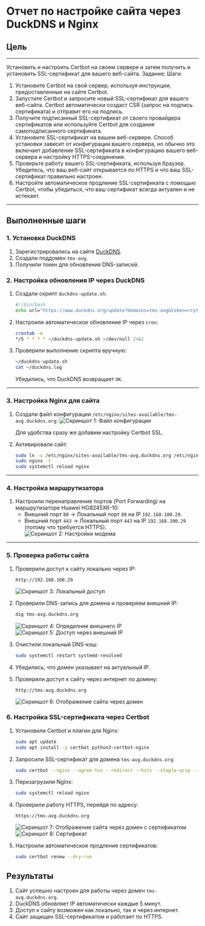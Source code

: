 # Отчет по настройке сайта через DuckDNS и Nginx

## Цель
---
Установить и настроить Certbot на своем сервере и затем получить
и установить SSL-сертификат для вашего веб-сайта.
Задание:
Шаги:
1. Установите Certbot на свой сервер, используя инструкции,
предоставленные на сайте Certbot.
2. Запустите Certbot и запросите новый SSL-сертификат для вашего
веб-сайта. Certbot автоматически создаст CSR (запрос на подпись
сертификата) и отправит его на подпись.
3. Получите подписанный SSL-сертификат от своего провайдера
сертификатов или используйте Certbot для создания самоподписанного
сертификата.
4. Установите SSL-сертификат на вашем веб-сервере. Способ установки
зависит от конфигурации вашего сервера, но обычно это включает
добавление SSL-сертификата в конфигурацию вашего веб-сервера и
настройку HTTPS-соединения.
5. Проверьте работу вашего SSL-сертификата, используя браузер.
Убедитесь, что ваш веб-сайт открывается по HTTPS и что ваш
SSL-сертификат правильно настроен.
6. Настройте автоматическое продление SSL-сертификата с помощью
Certbot, чтобы убедиться, что ваш сертификат всегда актуален и не истекает.
---

## Выполненные шаги

### 1. Установка DuckDNS
1. Зарегистрировались на сайте [DuckDNS](https://www.duckdns.org).
2. Создали поддомен `tms-avg`.
3. Получили токен для обновления DNS-записей.

### 2. Настройка обновления IP через DuckDNS
1. Создали скрипт `duckdns-update.sh`:
    ```bash
    #!/bin/bash
    echo url="https://www.duckdns.org/update?domains=tms-avg&token=<тут_должен_быть_токен_но_я_вам_его_не_покажу>&ip=" | curl -k -o ~/duckdns.log -K -
    ```
2. Настроили автоматическое обновление IP через `cron`:
    ```bash
    crontab -e
    */5 * * * * ~/duckdns-update.sh >/dev/null 2>&1
    ```
3. Проверили выполнение скрипта вручную:
    ```bash
    ~/duckdns-update.sh
    cat ~/duckdns.log
    ```
    Убедились, что DuckDNS возвращает `OK`.

---

### 3. Настройка Nginx для сайта
1. Создали файл конфигурации `/etc/nginx/sites-available/tms-avg.duckdns.org`:
    ![Скриншот 1: Файл конфигурации](images/1.png)

    Для удобства сразу же добавим настройку Certbot SSL.

2. Активировали сайт:
    ```bash
    sudo ln -s /etc/nginx/sites-available/tms-avg.duckdns.org /etc/nginx/sites-enabled/
    sudo nginx -t
    sudo systemctl reload nginx
    ```

---

### 4. Настройка маршрутизатора
1. Настроили перенаправление портов (Port Forwarding) на маршрутизаторе Huawei HG8245X6-10:
    - Внешний порт `80` -> Локальный порт `80` на IP `192.168.100.29`.
    - Внешний порт `443` -> Локальный порт `443` на IP `192.168.100.29` (потому что требуется HTTPS).
    ![Скриншот 2: Настройки модема](images/2.png)

---

### 5. Проверка работы сайта
1. Проверили доступ к сайту локально через IP:
    ```
    http://192.168.100.29
    ```
    ![Скриншот 3: Локальный доступ](images/3.png)


2. Проверили DNS-запись для домена и проверяем внешний IP:
    ```bash
    dig tms-avg.duckdns.org
    ```
    ![Скриншот 4: Определние внешнего IP](images/4.png)
    ![Скриншот 5: Доступ через внешний IP](images/5.png)


3. Очистили локальный DNS-кэш:
    ```bash
    sudo systemctl restart systemd-resolved
    ```
4. Убедились, что домен указывает на актуальный IP.
5. Проверили доступ к сайту через интернет по домену:
    ```
    http://tms-avg.duckdns.org
    ```
    ![Скриншот 6: Отображение сайта через домен](images/6.png)


### 6. Настройка SSL-сертификата через Certbot
1. Установили Certbot и плагин для Nginx:
    ```bash
    sudo apt update
    sudo apt install -y certbot python3-certbot-nginx
    ```
2. Запросили SSL-сертификат для домена `tms-avg.duckdns.org`:
    ```bash
    sudo certbot --nginx --agree-tos --redirect --hsts --staple-ocsp --email lexagorbenko@gmail.com -d tms-avg.duckdns.org
    ```
3. Перезагрузили Nginx:
    ```bash
    sudo systemctl reload nginx
    ```
4. Проверили работу HTTPS, перейдя по адресу:
    ```
    https://tms-avg.duckdns.org
    ```
    ![Скриншот 7: Отображение сайта через домен c сертификатом](images/7.png)
    ![Скриншот 8: Сертификат](images/8.png)


5. Настроили автоматическое продление сертификатов:
    ```bash
    sudo certbot renew --dry-run
    ```


## Результаты
1. Сайт успешно настроен для работы через домен `tms-avg.duckdns.org`.
2. DuckDNS обновляет IP автоматически каждые 5 минут.
3. Доступ к сайту возможен как локально, так и через интернет.
4. Сайт защищен SSL-сертификатом и работает по HTTPS.